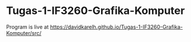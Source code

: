 # Tugas-1-IF3260-Grafika-Komputer

Program is live at https://davidkarelh.github.io/Tugas-1-IF3260-Grafika-Komputer/src/
